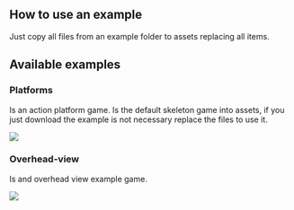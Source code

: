 ## How to use an example

Just copy all files from an example folder to assets replacing all items.

## Available examples

### Platforms

Is an action platform game. Is the default skeleton game into assets, if you just download the example is not necessary replace the files to use it.

![](https://gm.retrojuegos.org/images/platform-game.gif)

### Overhead-view

Is and overhead view example game.

![](https://gm.retrojuegos.org/images/overhead-game.gif)